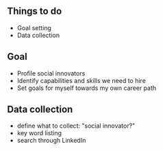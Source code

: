 ## Things to do
* Goal setting
* Data collection

## Goal
* Profile social innovators
* Identify capabilities and skills we need to hire
* Set goals for myself towards my own career path

## Data collection
* define what to collect: "social innovator?"
* key word listing
* search through LinkedIn
